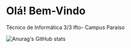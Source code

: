 # Olá! Bem-Vindo 

Técnico de Informática 3/3
Ifto- Campus Paraíso







![Anurag's GitHub stats](https://github-readme-stats.vercel.app/api?username=KaylloMartins&show_icons=true&theme=radical)



